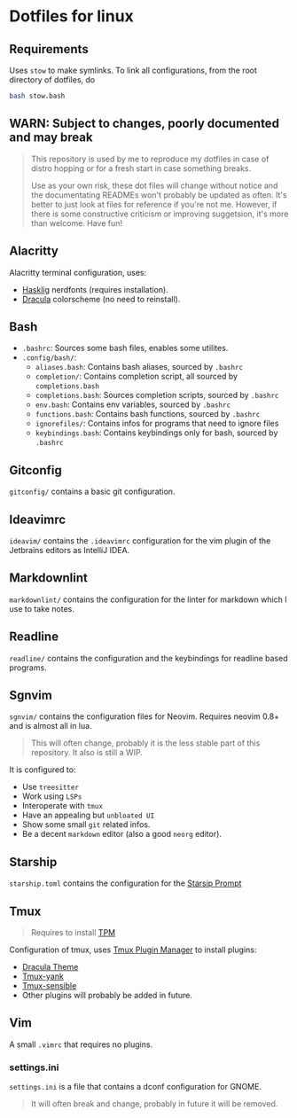 # Dotfiles for linux

## Requirements

Uses `stow` to make symlinks.
To link all configurations, from the root directory of dotfiles, do

```bash
bash stow.bash
```

## WARN: Subject to changes, poorly documented and may break

> This repository is used by me to reproduce my dotfiles in case of distro
> hopping or for a fresh start in case something breaks.
>
> Use as your own risk, these dot files will change without notice and the
> documentating READMEs won't probably be updated as often.
> It's better to just look at files for reference if you're not me.
> However, if there is some constructive criticism or improving suggetsion,
> it's more than welcome. Have fun!

## Alacritty

Alacritty terminal configuration, uses:

* [Hasklig](https://www.programmingfonts.org/#hasklig) nerdfonts (requires installation).
* [Dracula](https://draculatheme.com/alacritty) colorscheme (no need to reinstall).

## Bash

* `.bashrc`: Sources some bash files, enables some utilites.
* `.config/bash/`:
  - `aliases.bash`: Contains bash aliases, sourced by `.bashrc`
  - `completion/`: Contains completion script, all sourced by `completions.bash`
  - `completions.bash`: Sources completion scripts, sourced by `.bashrc`
  - `env.bash`: Contains env variables, sourced by `.bashrc`
  - `functions.bash`: Contains bash functions, sourced by `.bashrc`
  - `ignorefiles/`: Contains infos for programs that need to ignore files
  - `keybindings.bash`: Contains keybindings only for bash, sourced by `.bashrc`

## Gitconfig

`gitconfig/` contains a basic git configuration.

## Ideavimrc

`ideavim/` contains the `.ideavimrc` configuration for the vim plugin of the
Jetbrains editors as IntelliJ IDEA.

## Markdownlint

`markdownlint/` contains the configuration for the linter for markdown which
I use to take notes.

## Readline

`readline/` contains the configuration and the keybindings for readline based
programs.

## Sgnvim

`sgnvim/` contains the configuration files for Neovim.
Requires neovim 0.8+ and is almost all in lua.
> This will often change, probably it is the less stable part of this repository.
> It also is still a WIP.

It is configured to:

* Use `treesitter`
* Work using `LSPs`
* Interoperate with `tmux`
* Have an appealing but `unbloated UI`
* Show some small `git` related infos.
* Be a decent `markdown` editor (also a good `neorg` editor).

## Starship

`starship.toml` contains the configuration for the [Starsip Prompt](https://starship.rs/)

## Tmux

> Requires to install [TPM](https://github.com/tmux-plugins/tpm)

Configuration of tmux, uses [Tmux Plugin Manager](https://github.com/tmux-plugins/tpm)
to install plugins:

* [Dracula Theme](https://draculatheme.com/tmux)
* [Tmux-yank](https://github.com/tmux-plugins/tmux-yank)
* [Tmux-sensible](https://github.com/tmux-plugins/tmux-sensible)
* Other plugins will probably be added in future.

## Vim

A small `.vimrc` that requires no plugins.

### settings.ini

`settings.ini` is a file that contains a dconf configuration for GNOME.
> It will often break and change, probably in future it will be removed.
